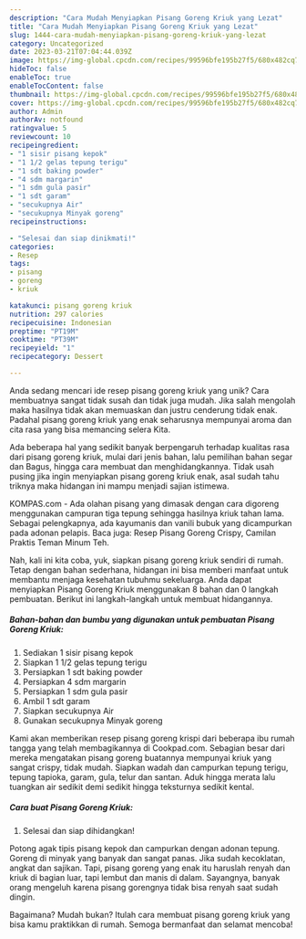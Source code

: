 ```yaml
---
description: "Cara Mudah Menyiapkan Pisang Goreng Kriuk yang Lezat"
title: "Cara Mudah Menyiapkan Pisang Goreng Kriuk yang Lezat"
slug: 1444-cara-mudah-menyiapkan-pisang-goreng-kriuk-yang-lezat
category: Uncategorized
date: 2023-03-21T07:04:44.039Z
image: https://img-global.cpcdn.com/recipes/99596bfe195b27f5/680x482cq70/pisang-goreng-kriuk-foto-resep-utama.jpg
hideToc: false
enableToc: true
enableTocContent: false
thumbnail: https://img-global.cpcdn.com/recipes/99596bfe195b27f5/680x482cq70/pisang-goreng-kriuk-foto-resep-utama.jpg
cover: https://img-global.cpcdn.com/recipes/99596bfe195b27f5/680x482cq70/pisang-goreng-kriuk-foto-resep-utama.jpg
author: Admin
authorAv: notfound
ratingvalue: 5
reviewcount: 10
recipeingredient:
- "1 sisir pisang kepok"
- "1 1/2 gelas tepung terigu"
- "1 sdt baking powder"
- "4 sdm margarin"
- "1 sdm gula pasir"
- "1 sdt garam"
- "secukupnya Air"
- "secukupnya Minyak goreng"
recipeinstructions:

- "Selesai dan siap dinikmati!"
categories:
- Resep
tags:
- pisang
- goreng
- kriuk

katakunci: pisang goreng kriuk 
nutrition: 297 calories
recipecuisine: Indonesian
preptime: "PT19M"
cooktime: "PT39M"
recipeyield: "1"
recipecategory: Dessert

---
```





Anda sedang mencari ide resep pisang goreng kriuk yang unik? Cara membuatnya sangat tidak susah dan tidak juga mudah. Jika salah mengolah maka hasilnya tidak akan memuaskan dan justru cenderung tidak enak. Padahal pisang goreng kriuk yang enak seharusnya mempunyai aroma dan cita rasa yang bisa memancing selera Kita.





Ada beberapa hal yang sedikit banyak berpengaruh terhadap kualitas rasa dari pisang goreng kriuk, mulai dari jenis bahan, lalu pemilihan bahan segar dan Bagus, hingga cara membuat dan menghidangkannya. Tidak usah pusing jika ingin menyiapkan pisang goreng kriuk enak,      asal sudah tahu triknya maka hidangan ini mampu menjadi sajian istimewa.














KOMPAS.com - Ada olahan pisang yang dimasak dengan cara digoreng menggunakan campuran tiga tepung sehingga hasilnya kriuk tahan lama. Sebagai pelengkapnya, ada kayumanis dan vanili bubuk yang dicampurkan pada adonan pelapis. Baca juga: Resep Pisang Goreng Crispy, Camilan Praktis Teman Minum Teh.






Nah, kali ini kita coba, yuk, siapkan pisang goreng kriuk sendiri di rumah. Tetap dengan bahan sederhana, hidangan ini bisa memberi manfaat untuk membantu menjaga kesehatan tubuhmu sekeluarga. Anda dapat menyiapkan Pisang Goreng Kriuk menggunakan 8 bahan dan 0 langkah pembuatan. Berikut ini langkah-langkah untuk membuat hidangannya.

<!--inarticleads1-->

##### Bahan-bahan dan bumbu yang digunakan untuk pembuatan Pisang Goreng Kriuk:

1. Sediakan 1 sisir pisang kepok
1. Siapkan 1 1/2 gelas tepung terigu
1. Persiapkan 1 sdt baking powder
1. Persiapkan 4 sdm margarin
1. Persiapkan 1 sdm gula pasir
1. Ambil 1 sdt garam
1. Siapkan secukupnya Air
1. Gunakan secukupnya Minyak goreng


Kami akan memberikan resep pisang goreng krispi dari beberapa ibu rumah tangga yang telah membagikannya di Cookpad.com. Sebagian besar dari mereka mengatakan pisang goreng buatannya mempunyai kriuk yang sangat crispy, tidak mudah. Siapkan wadah dan campurkan tepung terigu, tepung tapioka, garam, gula, telur dan santan. Aduk hingga merata lalu tuangkan air sedikit demi sedikit hingga teksturnya sedikit kental. 

<!--inarticleads2-->

##### Cara buat Pisang Goreng Kriuk:


1. Selesai dan siap dihidangkan!

Potong agak tipis pisang kepok dan campurkan dengan adonan tepung. Goreng di minyak yang banyak dan sangat panas. Jika sudah kecoklatan, angkat dan sajikan. Tapi, pisang goreng yang enak itu haruslah renyah dan kriuk di bagian luar, tapi lembut dan manis di dalam. Sayangnya, banyak orang mengeluh karena pisang gorengnya tidak bisa renyah saat sudah dingin. 

Bagaimana? Mudah bukan? Itulah cara membuat pisang goreng kriuk yang bisa kamu praktikkan di rumah. Semoga bermanfaat dan selamat mencoba!
